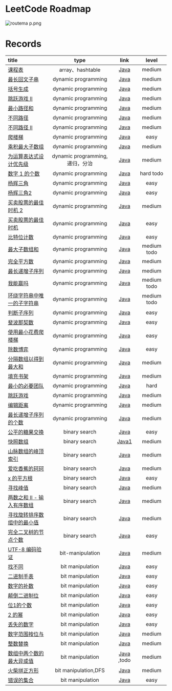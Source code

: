 # LeetCode Roadmap

![routema
p.png](routemap.png)

# Records

| title                                                                                                                                                                                                                                |            type             |                                                          link                                                           |     level     |
|:-------------------------------------------------------------------------------------------------------------------------------------------------------------------------------------------------------------------------------------|:---------------------------:|:-----------------------------------------------------------------------------------------------------------------------:|:-------------:|
| [课程表](https://leetcode.cn/problems/course-schedule/description/?envType=problem-list-v2&envId=2cktkvj)                                                                                                                               |       array、hashtable       |                  [Java](https://github.com/xiamo0/leetcodejava/blob/main/src/CourseSchedule_207.java)                   |    medium     |
| [最长回文子串](https://leetcode.cn/problems/longest-palindromic-substring/description/?envType=problem-list-v2&envId=dynamic-programming)                                                                                                  |     dynamic programming     |            [Java](https://github.com/xiamo0/leetcodejava/blob/main/src/dp/LongestPalindromicSubstring.java)             |    medium     |
| [括号生成](https://leetcode.cn/problems/generate-parentheses/description/?envType=problem-list-v2&envId=dynamic-programming)                                                                                                             |     dynamic programming     |                [Java](https://github.com/xiamo0/leetcodejava/blob/main/src/dp/GenerateParentheses.java)                 |    medium     |
| [跳跃游戏 II](https://leetcode.cn/problems/jump-game-ii/description/?envType=problem-list-v2&envId=dynamic-programming)                                                                                                                  |     dynamic programming     |                     [Java](https://github.com/xiamo0/leetcodejava/blob/main/src/dp/JumpGameii.java)                     |    medium     |
| [最小路径和](https://leetcode.cn/problems/minimum-path-sum/description/?envType=problem-list-v2&envId=dynamic-programming)                                                                                                                |     dynamic programming     |                   [Java](https://github.com/xiamo0/leetcodejava/blob/main/src/dp/MinimumPathSum.java)                   |    medium     |
| [不同路径](https://leetcode.cn/problems/unique-paths/description/?envType=problem-list-v2&envId=dynamic-programming)                                                                                                                     |     dynamic programming     |                    [Java](https://github.com/xiamo0/leetcodejava/blob/main/src/dp/UniquePaths.java)                     |    medium     |
| [不同路径 II](https://leetcode.cn/problems/unique-paths/description/?envType=problem-list-v2&envId=dynamic-programming)                                                                                                                  |     dynamic programming     |                   [Java](https://github.com/xiamo0/leetcodejava/blob/main/src/dp/UniquePathsIi.java)                    |    medium     |
| [爬楼梯](https://leetcode.cn/problems/climbing-stairs/description/?envType=problem-list-v2&envId=dynamic-programming)                                                                                                                   |     dynamic programming     |                   [Java](https://github.com/xiamo0/leetcodejava/blob/main/src/dp/ClimbingStairs.java)                   |     easy      |
| [乘积最大子数组](https://leetcode.cn/problems/maximum-product-subarray/description/)                                                                                                                                                        |     dynamic programming     |               [Java](https://github.com/xiamo0/leetcodejava/blob/main/src/dp/MaximumProductSubarray.java)               |    medium     |
| [为运算表达式设计优先级](https://leetcode.cn/problems/different-ways-to-add-parentheses/description/?envType=problem-list-v2&envId=dynamic-programming)                                                                                         |  dynamic programming,递归，分治  |           [Java](https://github.com/xiamo0/leetcodejava/blob/main/src/dp/DifferentWaysToAddParentheses.java)            |    medium     |
| [数字 1 的个数](https://leetcode.cn/problems/number-of-digit-one/description/?envType=problem-list-v2&envId=dynamic-programming)                                                                                                          |     dynamic programming     |                  [Java](https://github.com/xiamo0/leetcodejava/blob/main/src/dp/NumberOfDigitOne.java)                  |   hard todo   |
| [杨辉三角](https://leetcode.cn/problems/pascals-triangle/description/?envType=problem-list-v2&envId=dynamic-programming)                                                                                                                 |     dynamic programming     |                  [Java](https://github.com/xiamo0/leetcodejava/blob/main/src/dp/PascalsTriangle.java)                   |     easy      |
| [杨辉三角2](https://leetcode.cn/problems/pascals-triangle-ii/description/?envType=problem-list-v2&envId=dynamic-programming)                                                                                                             |     dynamic programming     |                  [Java](https://github.com/xiamo0/leetcodejava/blob/main/src/dp/PascalsTriangle2.java)                  |     easy      |
| [买卖股票的最佳时机 2](https://leetcode.cn/problems/best-time-to-buy-and-sell-stock-ii/description/?envType=problem-list-v2&envId=dynamic-programming)                                                                                        |     dynamic programming     |             [Java](https://github.com/xiamo0/leetcodejava/blob/main/src/dM/BestTimeToBuyAndSellStock2.java)             |    medium     |
| [买卖股票的最佳时机](https://leetcode.cn/problems/best-time-to-buy-and-sell-stock/description/?envType=problem-list-v2&envId=dynamic-programming)                                                                                             |     dynamic programming     |             [Java](https://github.com/xiamo0/leetcodejava/blob/main/src/dp/BestTimeToBuyAndSellStock.java)              |     easy      |
| [比特位计数](https://leetcode.cn/problems/counting-bits/description/?envType=problem-list-v2&envId=dynamic-programming)                                                                                                                   |     dynamic programming     |                    [Java](https://github.com/xiamo0/leetcodejava/blob/main/src/dp/CountingBits.java)                    |     easy      |
| [最大子数组和](https://leetcode.cn/problems/maximum-subarray/description/?envType=problem-list-v2&envId=dynamic-programming)                                                                                                               |     dynamic programming     |                  [Java](https://github.com/xiamo0/leetcodejava/blob/main/src/dp/MaximumSubarray.java)                   | medium   todo |
| [完全平方数](https://leetcode.cn/problems/perfect-squares/description/?envType=problem-list-v2&envId=dynamic-programming)                                                                                                                 |     dynamic programming     |                   [Java](https://github.com/xiamo0/leetcodejava/blob/main/src/dp/PerfectSquares.java)                   |    medium     |
| [最长递增子序列](https://leetcode.cn/problems/longest-increasing-subsequence/description/?envType=problem-list-v2&envId=dynamic-programming)                                                                                                |     dynamic programming     |            [Java](https://github.com/xiamo0/leetcodejava/blob/main/src/dp/LongestIncreasingSubsequence.java)            |    medium     |
| [我能赢吗](https://leetcode.cn/problems/can-i-win/description/?envType=problem-list-v2&envId=dynamic-programming)                                                                                                                        |     dynamic programming     |                      [Java](https://github.com/xiamo0/leetcodejava/blob/main/src/dp/CanIWin.java)                       | medium   todo |
| [环绕字符串中唯一的子字符串](https://leetcode.cn/problems/unique-substrings-in-wraparound-string/description/?envType=problem-list-v2&envId=dynamic-programming)                                                                                  |     dynamic programming     |         [Java](https://github.com/xiamo0/leetcodejava/blob/main/src/dp/UniqueSubstringsInWraparoundString.java)         | medium   todo |
| [判断子序列](https://leetcode.cn/problems/IsSubsequence/description/?envType=problem-list-v2&envId=dynamic-programming)                                                                                                                   |     dynamic programming     |                   [Java](https://github.com/xiamo0/leetcodejava/blob/main/src/dp/IsSubsequence.java)                    |     easy      |
| [斐波那契数](https://leetcode.cn/problems/fibonacci-number/description/?envType=problem-list-v2&envId=dynamic-programming)                                                                                                                |     dynamic programming     |                  [Java](https://github.com/xiamo0/leetcodejava/blob/main/src/dp/FibonacciNumber.java)                   |     easy      |
| [使用最小花费爬楼梯](https://leetcode.cn/problems/MinCostClimbingStairs/description/?envType=problem-list-v2&envId=dynamic-programming)                                                                                                       |     dynamic programming     |               [Java](https://github.com/xiamo0/leetcodejava/blob/main/src/dp/MinCostClimbingStairs.java)                |     easy      |
| [除数博弈](https://leetcode.cn/problems/DivisorGame/description/?envType=problem-list-v2&envId=dynamic-programming)                                                                                                                      |     dynamic programming     |                    [Java](https://github.com/xiamo0/leetcodejava/blob/main/src/dp/DivisorGame.java)                     |     easy      |
| [分隔数组以得到最大和](https://leetcode.cn/problems/partition-array-for-maximum-sum/description/?envType=problem-list-v2&envId=dynamic-programming)                                                                                            |     dynamic programming     |            [Java](https://github.com/xiamo0/leetcodejava/blob/main/src/dp/PartitionArrayForMaximumSum.java)             |    medium     |
| [填充书架](https://leetcode.cn/problems/filling-bookcase-shelves/description/?envType=problem-list-v2&envId=dynamic-programming)                                                                                                         |     dynamic programming     |               [Java](https://github.com/xiamo0/leetcodejava/blob/main/src/dp/FillingBookcaseShelves.java)               |    medium     |
| [最小的必要团队](https://leetcode.cn/problems/smallest-sufficient-team/description/?envType=problem-list-v2&envId=dynamic-programming)                                                                                                      |     dynamic programming     |               [Java](https://github.com/xiamo0/leetcodejava/blob/main/src/dp/SmallestSufficientTeam.java)               |     hard      |
| [跳跃游戏](https://leetcode.cn/problems/jump-game/description/?envType=problem-list-v2&envId=dynamic-programming)                                                                                                                        |     dynamic programming     |                      [Java](https://github.com/xiamo0/leetcodejava/blob/main/src/dp/JumpGame.java)                      |    medium     |
| [编辑距离](https://leetcode.cn/problems/edit-distance/description/?envType=problem-list-v2&envId=dynamic-programming)                                                                                                                    |     dynamic programming     |                    [Java](https://github.com/xiamo0/leetcodejava/blob/main/src/dp/EditDistance.java)                    |    medium     |
| [最长递增子序列的个数](https://leetcode.cn/problems/number-of-longest-increasing-subsequence/description/?envType=problem-list-v2&envId=dynamic-programming)                                                                                   |     dynamic programming     |        [Java](https://github.com/xiamo0/leetcodejava/blob/main/src/dp/NumberOfLongestIncreasingSubsequence.java)        |    medium     |
| [公平的糖果交换](https://leetcode.cn/problems/fair-candy-swap/description/?envType=problem-list-v2&envId=binary-search)                                                                                                                     |        binary search        |              [Java](https://github.com/xiamo0/leetcodejava/blob/main/src/binarysearch/FairCandySwap.java)               |     easy      |
| [快照数组](https://leetcode.cn/problems/snapshot-array/description/?envType=problem-list-v2&envId=binary-search)                                                                                                                         |        binary search        |              [Java1](https://github.com/xiamo0/leetcodejava/blob/main/src/binarysearch/SnapshotArray.java)              |    medium     |
| [山脉数组的峰顶索引](https://leetcode.cn/problems/peak-index-in-a-mountain-array/description/?envType=problem-list-v2&envId=binary-search)                                                                                                    |        binary search        |        [Java](https://github.com/xiamo0/leetcodejava/blob/main/src/binarysearch/PeakIndexInAMountainArray.java)         |    medium     |
| [爱吃香蕉的珂珂](https://leetcode.cn/problems/koko-eating-bananas/description/?envType=problem-list-v2&envId=binary-search)                                                                                                                 |        binary search        |            [Java](https://github.com/xiamo0/leetcodejava/blob/main/src/binarysearch/KokoEatingBananas.java)             |    medium     |
| [x 的平方根](https://leetcode.cn/problems/sqrtx/description/?envType=problem-list-v2&envId=binary-search)                                                                                                                                |        binary search        |                  [Java](https://github.com/xiamo0/leetcodejava/blob/main/src/binarysearch/Sqrtx.java)                   |     easy      |
| [寻找峰值](https://leetcode.cn/problems/find-peak-element/description/?envType=problem-list-v2&envId=binary-search)                                                                                                                      |        binary search        |             [Java](https://github.com/xiamo0/leetcodejava/blob/main/src/binarysearch/FindPeakElement.java)              |    medium     |
| [两数之和 II - 输入有序数组](https://leetcode.cn/problems/two-sum-ii-input-array-is-sorted/description/?envType=problem-list-v2&envId=binary-search)                                                                                           |        binary search        |        [Java](https://github.com/xiamo0/leetcodejava/blob/main/src/binarysearch/TwoSumIiInputArrayIsSorted.java)        |    medium     |
| [寻找旋转排序数组中的最小值](https://leetcode.cn/problems/find-minimum-in-rotated-sorted-array/description/?envType=problem-list-v2&envId=binary-search)                                                                                          |        binary search        |     [Java](https://github.com/xiamo0/leetcodejava/blob/main/src/binarysearch/FindMinimumInRotatedSortedArray.java)      |    medium     |
| [完全二叉树的节点个数](https://leetcode.cn/problems/count-complete-tree-nodes/description/?envType=problem-list-v2&envId=binary-search)                                                                                                        |        binary search        |          [Java](https://github.com/xiamo0/leetcodejava/blob/main/src/binarysearch/CountCompleteTreeNodes.java)          |     easy      |
| [UTF-8 编码验证](https://leetcode.cn/problems/utf-8-validation/description/?envType=problem-list-v2&envId=bit-manipulation)                                                                                                              |      bit-manipulation       |            [Java](https://github.com/xiamo0/leetcodejava/blob/main/src/bitmanipulation/Utf8Validation.java)             |    medium     |
| [找不同](https://leetcode.cn/problems/find-the-difference/description/?envType=problem-list-v2&envId=bit-manipulation)                                                                                                                  |      bit manipulation       |           [Java](https://github.com/xiamo0/leetcodejava/blob/main/src/bitmanipulation/FindTheDifference.java)           |     easy      |
| [二进制手表](https://leetcode.cn/problems/binary-watch/description/?envType=problem-list-v2&envId=bit-manipulation)                                                                                                                       |      bit manipulation       |              [Java](https://github.com/xiamo0/leetcodejava/blob/main/src/bitmanipulation/BinaryWatch.java)              |     easy      |
| [数字的补数](https://leetcode.cn/problems/number-complement/description/?envType=problem-list-v2&envId=bit-manipulation)                                                                                                                  |      bit manipulation       |           [Java](https://github.com/xiamo0/leetcodejava/blob/main/src/bitmanipulation/NumberComplement.java)            |     easy      |
| [颠倒二进制位](https://leetcode.cn/problems/reverse-bits/description/?envType=problem-list-v2&envId=bit-manipulation)                                                                                                                      |      bit manipulation       |              [Java](https://github.com/xiamo0/leetcodejava/blob/main/src/bitmanipulation/ReverseBits.java)              |     easy      |
| [位1的个数](https://leetcode.cn/problems/number-of-1-bits/description/?envType=problem-list-v2&envId=bit-manipulation)                                                                                                                   |      bit manipulation       |             [Java](https://github.com/xiamo0/leetcodejava/blob/main/src/bitmanipulation/NumberOf1Bits.java)             |     easy      |
| [2 的幂](https://leetcode.cn/problems/power-of-two/description/?envType=problem-list-v2&envId=bit-manipulation)                                                                                                                        |      bit manipulation       |              [Java](https://github.com/xiamo0/leetcodejava/blob/main/src/bitmanipulation/PowerOfTwo.java)               |     easy      |
| [丢失的数字](https://leetcode.cn/problems/missing-number/description/?envType=problem-list-v2&envId=bit-manipulation)                                                                                                                     |      bit manipulation       |             [Java](https://github.com/xiamo0/leetcodejava/blob/main/src/bitmanipulation/MissingNumber.java)             |     easy      |
| [数字范围按位与](https://leetcode.cn/problems/bitwise-and-of-numbers-range/description/?envType=problem-list-v2&envId=bit-manipulation)                                                                                                     |      bit manipulation       |       [Java](https://github.com/xiamo0/leetcodejava/blob/main/src/bitmanipulation/BitwiseAndOfNumbersRange.java)        |    medium     |
| [整数替换](https://leetcode.cn/problems/integer-replacement/?envType=problem-list-v2&envId=bit-manipulation)                                                                                                                                                                                                                          |      bit manipulation       |          [Java](https://github.com/xiamo0/leetcodejava/blob/main/src/bitmanipulation/IntegerReplacement.java)           |    medium     |
| [数组中两个数的最大异或值](https://leetcode.cn/problems/maximum-xor-of-two-numbers-in-an-array/description/?envType=problem-list-v2&envId=bit-manipulation)                                                                                                                                                                                                                          |      bit manipulation       | [Java](https://github.com/xiamo0/leetcodejava/blob/main/src/bitmanipulation/MaximumXorOfTwoNumbersInAnArray.java) ,todo |    medium     |
| [火柴拼正方形](https://leetcode.cn/problems/matchsticks-to-square/description/?envType=problem-list-v2&envId=bit-manipulation)                                                                                                                                                                                                                          |    bit manipulation,DFS     |          [Java](https://github.com/xiamo0/leetcodejava/blob/main/src/bitmanipulation/MatchsticksToSquare.java)          |    medium     |
| [错误的集合](https://leetcode.cn/problems/set-mismatch/description/?envType=problem-list-v2&envId=bit-manipulation)                                                                                                                                                                                                                          |      bit manipulation       |              [Java](https://github.com/xiamo0/leetcodejava/blob/main/src/bitmanipulation/SetMismatch.java)              |     easy      |


